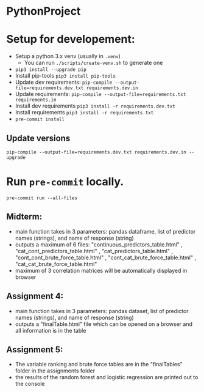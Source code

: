 # PythonProject

# Setup for developement:

- Setup a python 3.x venv (usually in `.venv`)
  - You can run `./scripts/create-venv.sh` to generate one
- `pip3 install --upgrade pip`
- Install pip-tools `pip3 install pip-tools`
- Update dev requirements: `pip-compile --output-file=requirements.dev.txt requirements.dev.in`
- Update requirements: `pip-compile --output-file=requirements.txt requirements.in`
- Install dev requirements `pip3 install -r requirements.dev.txt`
- Install requirements `pip3 install -r requirements.txt`
- `pre-commit install`

## Update versions

`pip-compile --output-file=requirements.dev.txt requirements.dev.in --upgrade`

# Run `pre-commit` locally.

`pre-commit run --all-files`

## Midterm:

- main function takes in 3 parameters: pandas dataframe, list of predictor names (strings), and name of response (string)
- outputs a maximum of 6 files: "continuous_predictors_table.html" , "cat_cont_predictors_table.html" , "cat_predictors_table.html" , "cont_cont_brute_force_table.html" , "cont_cat_brute_force_table.html" , "cat_cat_brute_force_table.html"
- maximum of 3 correlation matrices will be automatically displayed in browser

## Assignment 4:
- main function takes in 3 parameters: pandas dataset, list of predictor names (strings), and name of response (string)
- outputs a "finalTable.html" file which can be opened on a browser and all information is in the table

## Assignment 5:

- The variable ranking and brute force tables are in the "finalTables" folder in the assignments folder
- the results of the random forest and logistic regression are printed out to the console
